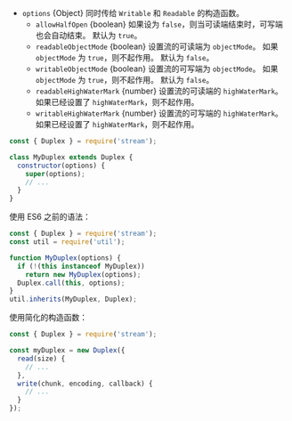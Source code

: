 <!-- YAML
changes:
  - version: v8.4.0
    pr-url: https://github.com/nodejs/node/pull/14636
    description: The `readableHighWaterMark` and `writableHighWaterMark` options
                 are supported now.
-->

* `options` {Object} 同时传给 `Writable` 和 `Readable` 的构造函数。
  * `allowHalfOpen` {boolean} 如果设为 `false`，则当可读端结束时，可写端也会自动结束。
     默认为 `true`。
  * `readableObjectMode` {boolean} 设置流的可读端为 `objectMode`。
     如果 `objectMode` 为 `true`，则不起作用。
     默认为 `false`。
  * `writableObjectMode` {boolean} 设置流的可写端为 `objectMode`。
     如果 `objectMode` 为 `true`，则不起作用。
     默认为 `false`。
  * `readableHighWaterMark` {number} 设置流的可读端的 `highWaterMark`。
     如果已经设置了 `highWaterMark`，则不起作用。
  * `writableHighWaterMark` {number} 设置流的可写端的 `highWaterMark`。
     如果已经设置了 `highWaterMark`，则不起作用。
    
<!-- eslint-disable no-useless-constructor -->
```js
const { Duplex } = require('stream');

class MyDuplex extends Duplex {
  constructor(options) {
    super(options);
    // ...
  }
}
```

使用 ES6 之前的语法：

```js
const { Duplex } = require('stream');
const util = require('util');

function MyDuplex(options) {
  if (!(this instanceof MyDuplex))
    return new MyDuplex(options);
  Duplex.call(this, options);
}
util.inherits(MyDuplex, Duplex);
```

使用简化的构造函数：

```js
const { Duplex } = require('stream');

const myDuplex = new Duplex({
  read(size) {
    // ...
  },
  write(chunk, encoding, callback) {
    // ...
  }
});
```

